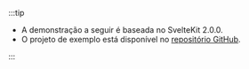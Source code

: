 :::tip

- A demonstração a seguir é baseada no SvelteKit 2.0.0.
- O projeto de exemplo está disponível no [repositório GitHub](https://github.com/logto-io/js/tree/HEAD/packages/sveltekit-sample).

:::
